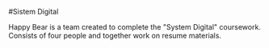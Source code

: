 #Sistem Digital

Happy Bear is a team created to complete the "System Digital" coursework. Consists of four people and together work on resume materials.
